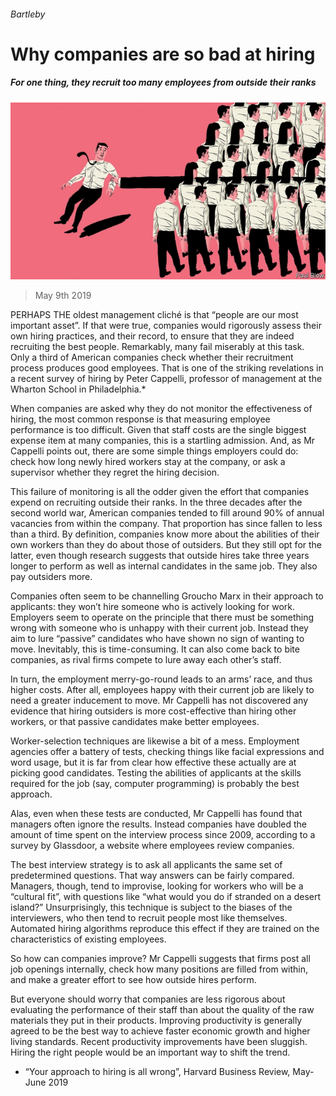 ###### Bartleby

# Why companies are so bad at hiring 

##### For one thing, they recruit too many employees from outside their ranks 

![image](images/20190511_wbd002.jpg) 

> May 9th 2019 

PERHAPS THE oldest management cliché is that “people are our most important asset”. If that were true, companies would rigorously assess their own hiring practices, and their record, to ensure that they are indeed recruiting the best people. Remarkably, many fail miserably at this task. Only a third of American companies check whether their recruitment process produces good employees. That is one of the striking revelations in a recent survey of hiring by Peter Cappelli, professor of management at the Wharton School in Philadelphia.* 

When companies are asked why they do not monitor the effectiveness of hiring, the most common response is that measuring employee performance is too difficult. Given that staff costs are the single biggest expense item at many companies, this is a startling admission. And, as Mr Cappelli points out, there are some simple things employers could do: check how long newly hired workers stay at the company, or ask a supervisor whether they regret the hiring decision. 

This failure of monitoring is all the odder given the effort that companies expend on recruiting outside their ranks. In the three decades after the second world war, American companies tended to fill around 90% of annual vacancies from within the company. That proportion has since fallen to less than a third. By definition, companies know more about the abilities of their own workers than they do about those of outsiders. But they still opt for the latter, even though research suggests that outside hires take three years longer to perform as well as internal candidates in the same job. They also pay outsiders more. 

Companies often seem to be channelling Groucho Marx in their approach to applicants: they won’t hire someone who is actively looking for work. Employers seem to operate on the principle that there must be something wrong with someone who is unhappy with their current job. Instead they aim to lure “passive” candidates who have shown no sign of wanting to move. Inevitably, this is time-consuming. It can also come back to bite companies, as rival firms compete to lure away each other’s staff. 

In turn, the employment merry-go-round leads to an arms’ race, and thus higher costs. After all, employees happy with their current job are likely to need a greater inducement to move. Mr Cappelli has not discovered any evidence that hiring outsiders is more cost-effective than hiring other workers, or that passive candidates make better employees. 

Worker-selection techniques are likewise a bit of a mess. Employment agencies offer a battery of tests, checking things like facial expressions and word usage, but it is far from clear how effective these actually are at picking good candidates. Testing the abilities of applicants at the skills required for the job (say, computer programming) is probably the best approach. 

Alas, even when these tests are conducted, Mr Cappelli has found that managers often ignore the results. Instead companies have doubled the amount of time spent on the interview process since 2009, according to a survey by Glassdoor, a website where employees review companies. 

The best interview strategy is to ask all applicants the same set of predetermined questions. That way answers can be fairly compared. Managers, though, tend to improvise, looking for workers who will be a “cultural fit”, with questions like “what would you do if stranded on a desert island?” Unsurprisingly, this technique is subject to the biases of the interviewers, who then tend to recruit people most like themselves. Automated hiring algorithms reproduce this effect if they are trained on the characteristics of existing employees. 

So how can companies improve? Mr Cappelli suggests that firms post all job openings internally, check how many positions are filled from within, and make a greater effort to see how outside hires perform. 

But everyone should worry that companies are less rigorous about evaluating the performance of their staff than about the quality of the raw materials they put in their products. Improving productivity is generally agreed to be the best way to achieve faster economic growth and higher living standards. Recent productivity improvements have been sluggish. Hiring the right people would be an important way to shift the trend. 

* “Your approach to hiring is all wrong”, Harvard Business Review, May-June 2019 

